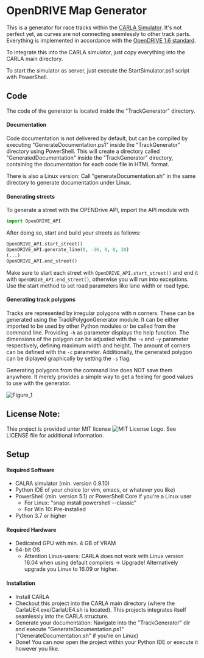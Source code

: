 # OpenDRIVE Map Generator

This is a generator for race tracks within the [CARLA Simulator](https://carla.org/). It's not perfect yet, as curves are not connecting seemlessly to other track parts. Everything is implemented in accordance with the [OpenDRIVE 1.6 standard](https://releases.asam.net/OpenDRIVE/1.6.0/ASAM_OpenDRIVE_BS_V1-6-0.html).

To integrate this into the CARLA simulator, just copy everything into the CARLA main directory.

To start the simulator as server, just execute the StartSimulator.ps1 script with PowerShell.

## Code

The code of the generator is located inside the "TrackGenerator" directory.

#### Documentation

Code documentation is not delivered by default, but can be compiled by executing "GenerateDocumentation.ps1" inside the "TrackGenerator" directory using PowerShell.
This will create a directory called "GeneratedDocumentation" inside the "TrackGenerator" directory, containing the documentation for each code file in HTML format.

There is also a Linux version: Call "generateDocumentation.sh" in the same directory to generate documentation under Linux.

#### Generating streets

To generate a street with the OPENDrive API, import the API module with 
```python
import OpenDRIVE_API
```

After doing so, start and build your streets as follows:
```python
OpenDRIVE_API.start_street()
OpenDRIVE_API.generate_line(0, -10, 0, 0, 30)
(...)
OpenDRIVE_API.end_street()
```
Make sure to start each street with `OpenDRIVE_API.start_street()` and end it with `OpenDRIVE_API.end_street()`, otherwise you will run into exceptions.
Use the start method to set road parameters like lane width or road type.

#### Generating track polygons

Tracks are represented by irregular polygons with n corners. These can be generated using the TrackPolygonGenerator module. It can be either imported to be used by other Python modules or be called from the command line. Providing `-h` as parameter displays the help function.
The dimensions of the polygon can be adjusted with the `-x` and `-y` parameter respectively, defining maximum width and height. The amount of corners can be defined with the `-c` parameter.
Additionally, the generated polygon can be diplayed graphically by setting the `-s` flag.

Generating polygons from the command line does NOT save them anywhere. It merely provides a simple way to get a feeling for good values to use with the generator.

![Figure_1](/uploads/4607a15e03fbe66a5cd1d16498f0be1a/Figure_1.png)

## License Note:

Thie project is provided unter MIT license ![MIT License Logo](/uploads/bc9f634c577db82a0d9a4292734a026c/91196268-63b5-4881-9885-a0e367829332.png "MIT License Logo"). See LICENSE file for additional information.

## Setup

#### Required Software

- CALRA simulator (min. version 0.9.10)
- Python IDE of your choice (or vim, emacs, or whatever you like)
- PowerShell (min. version 5.1) or PowerShell Core if you're a Linux user
    - For Linux: "snap install powershell --classic"
    - For Win 10: Pre-installed
- Python 3.7 or higher

#### Required Hardware

- Dedicated GPU with min. 4 GB of VRAM
- 64-bit OS
    - Attention Linus-users: CARLA does not work with Linux version 16.04 when using default compilers -> Upgrade! Alternatively upgrade you Linux to 16.09 or higher.

#### Installation

- Install CARLA
- Checkout this project into the CARLA main directory (where the CarlaUE4.exe/CarlaUE4.sh is located). This projects integrates itself seamlessly into the CARLA structure.
- Generate your documentation: Navigate into the "TrackGenerator" dir and execute "GenerateDocumentation.ps1" ("GenerateDocumentation.sh" if you're on Linux)
- Done! You can now open the project within your Python IDE or execute it however you like.
